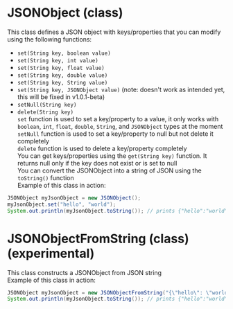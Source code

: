 # JSONObject (class)  
This class defines a JSON object with keys/properties that you can modify using the following functions:  
 - `set(String key, boolean value)`  
 - `set(String key, int value)`  
 - `set(String key, float value)`  
 - `set(String key, double value)`  
 - `set(String key, String value)`  
 - `set(String key, JSONObject value)` (note: doesn't work as intended yet, this will be fixed in v1.0.1-beta)  
 - `setNull(String key)`  
 - `delete(String key)`  
`set` function is used to set a key/property to a value, it only works with `boolean`, `int`, `float`, `double`, `String`, and `JSONObject` types at the moment  
`setNull` function is used to set a key/property to null but not delete it completely  
`delete` function is used to delete a key/property completely  
You can get keys/properties using the `get(String key)` function. It returns null only if the key does not exist or is set to null  
You can convert the JSONObject into a string of JSON using the `toString()` function  
Example of this class in action:  
```java
JSONObject myJsonObject = new JSONObject();
myJsonObject.set("hello", "world");
System.out.println(myJsonObject.toString()); // prints {"hello":"world"}
```  

# JSONObjectFromString (class) (experimental)  
This class constructs a JSONObject from JSON string  
Example of this class in action:  
```java
JSONObject myJsonObject = new JSONObjectFromString("{\"hello\": \"world\"}");
System.out.println(myJsonObject.toString()); // prints {"hello":"world"}
```